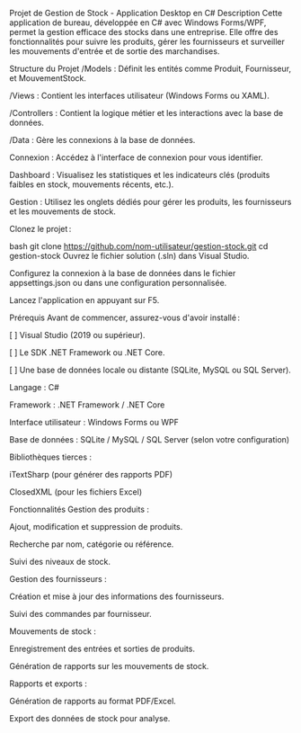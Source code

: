 Projet de Gestion de Stock - Application Desktop en C#
Description
Cette application de bureau, développée en C# avec Windows Forms/WPF, permet la gestion efficace des stocks dans une entreprise. Elle offre des fonctionnalités 
pour suivre les produits, gérer les fournisseurs et surveiller les mouvements d'entrée et de sortie des marchandises.

Structure du Projet
/Models : Définit les entités comme Produit, Fournisseur, et MouvementStock.

/Views : Contient les interfaces utilisateur (Windows Forms ou XAML).

/Controllers : Contient la logique métier et les interactions avec la base de données.

/Data : Gère les connexions à la base de données.

Connexion : Accédez à l'interface de connexion pour vous identifier.

Dashboard : Visualisez les statistiques et les indicateurs clés (produits faibles en stock, mouvements récents, etc.).

Gestion : Utilisez les onglets dédiés pour gérer les produits, les fournisseurs et les mouvements de stock.

Clonez le projet :

bash
git clone https://github.com/nom-utilisateur/gestion-stock.git
cd gestion-stock
Ouvrez le fichier solution (.sln) dans Visual Studio.

Configurez la connexion à la base de données dans le fichier appsettings.json ou dans une configuration personnalisée.

Lancez l'application en appuyant sur F5.

Prérequis
Avant de commencer, assurez-vous d'avoir installé :

[ ] Visual Studio (2019 ou supérieur).

[ ] Le SDK .NET Framework ou .NET Core.

[ ] Une base de données locale ou distante (SQLite, MySQL ou SQL Server).

Langage : C#

Framework : .NET Framework / .NET Core

Interface utilisateur : Windows Forms ou WPF

Base de données : SQLite / MySQL / SQL Server (selon votre configuration)

Bibliothèques tierces :

iTextSharp (pour générer des rapports PDF)

ClosedXML (pour les fichiers Excel)

Fonctionnalités
Gestion des produits :

Ajout, modification et suppression de produits.

Recherche par nom, catégorie ou référence.

Suivi des niveaux de stock.

Gestion des fournisseurs :

Création et mise à jour des informations des fournisseurs.

Suivi des commandes par fournisseur.

Mouvements de stock :

Enregistrement des entrées et sorties de produits.

Génération de rapports sur les mouvements de stock.

Rapports et exports :

Génération de rapports au format PDF/Excel.

Export des données de stock pour analyse.
